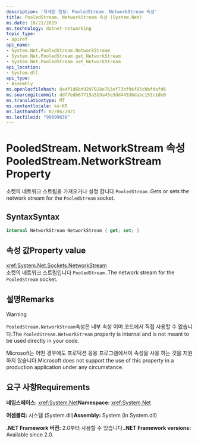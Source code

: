 ```yaml
---
description: '자세한 정보: PooledStream. NetworkStream 속성'
title: PooledStream. NetworkStream 속성 (System.Net)
ms.date: 10/21/2019
ms.technology: dotnet-networking
topic_type:
- apiref
api_name:
- System.Net.PooledStream.NetworkStream
- System.Net.PooledStream.get_NetworkStream
- System.Net.PooledStream.set_NetworkStream
api_location:
- System.dll
api_type:
- Assembly
ms.openlocfilehash: 8a4f1d6bd9297028e763ef73bf96f85cbbfdafd6
ms.sourcegitcommit: ddf7edb67715a5b9a45e3dd44536dabc153c1de0
ms.translationtype: MT
ms.contentlocale: ko-KR
ms.lasthandoff: 02/06/2021
ms.locfileid: "99699638"
---
```

# <a name="pooledstreamnetworkstream-property"></a><span data-ttu-id="71dff-103">PooledStream. NetworkStream 속성</span><span class="sxs-lookup"><span data-stu-id="71dff-103">PooledStream.NetworkStream Property</span></span>

<span data-ttu-id="71dff-104">소켓의 네트워크 스트림을 가져오거나 설정 합니다 `PooledStream` .</span><span class="sxs-lookup"><span data-stu-id="71dff-104">Gets or sets the network stream for the `PooledStream` socket.</span></span>

## <a name="syntax"></a><span data-ttu-id="71dff-105">Syntax</span><span class="sxs-lookup"><span data-stu-id="71dff-105">Syntax</span></span>

```csharp
internal NetworkStream NetworkStream { get; set; }
```

## <a name="property-value"></a><span data-ttu-id="71dff-106">속성 값</span><span class="sxs-lookup"><span data-stu-id="71dff-106">Property value</span></span>

<xref:System.Net.Sockets.NetworkStream>  
<span data-ttu-id="71dff-107">소켓의 네트워크 스트림입니다 `PooledStream` .</span><span class="sxs-lookup"><span data-stu-id="71dff-107">The network stream for the `PooledStream` socket.</span></span>

## <a name="remarks"></a><span data-ttu-id="71dff-108">설명</span><span class="sxs-lookup"><span data-stu-id="71dff-108">Remarks</span></span>

> [!WARNING]
> <span data-ttu-id="71dff-109">`PooledStream.NetworkStream`속성은 내부 속성 이며 코드에서 직접 사용할 수 없습니다.</span><span class="sxs-lookup"><span data-stu-id="71dff-109">The `PooledStream.NetworkStream` property is internal and is not meant to be used directly in your code.</span></span>
>
> <span data-ttu-id="71dff-110">Microsoft는 어떤 경우에도 프로덕션 응용 프로그램에서이 속성을 사용 하는 것을 지원 하지 않습니다.</span><span class="sxs-lookup"><span data-stu-id="71dff-110">Microsoft does not support the use of this property in a production application under any circumstance.</span></span>

## <a name="requirements"></a><span data-ttu-id="71dff-111">요구 사항</span><span class="sxs-lookup"><span data-stu-id="71dff-111">Requirements</span></span>

<span data-ttu-id="71dff-112">**네임스페이스:** <xref:System.Net></span><span class="sxs-lookup"><span data-stu-id="71dff-112">**Namespace:** <xref:System.Net></span></span>

<span data-ttu-id="71dff-113">**어셈블리:** 시스템 (System.dll)</span><span class="sxs-lookup"><span data-stu-id="71dff-113">**Assembly:** System (in System.dll)</span></span>

<span data-ttu-id="71dff-114">**.NET Framework 버전:** 2.0부터 사용할 수 있습니다.</span><span class="sxs-lookup"><span data-stu-id="71dff-114">**.NET Framework versions:** Available since 2.0.</span></span>
